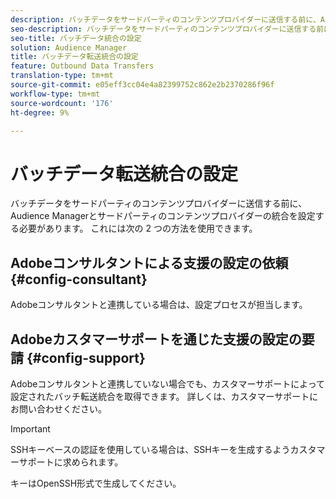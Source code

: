 ```yaml
---
description: バッチデータをサードパーティのコンテンツプロバイダーに送信する前に、Audience Managerとサードパーティのコンテンツプロバイダーの統合を設定する必要があります。
seo-description: バッチデータをサードパーティのコンテンツプロバイダーに送信する前に、Audience Managerとサードパーティのコンテンツプロバイダーの統合を設定する必要があります。
seo-title: バッチデータ統合の設定
solution: Audience Manager
title: バッチデータ転送統合の設定
feature: Outbound Data Transfers
translation-type: tm+mt
source-git-commit: e05eff3cc04e4a82399752c862e2b2370286f96f
workflow-type: tm+mt
source-wordcount: '176'
ht-degree: 9%

---
```



# バッチデータ転送統合の設定

バッチデータをサードパーティのコンテンツプロバイダーに送信する前に、Audience Managerとサードパーティのコンテンツプロバイダーの統合を設定する必要があります。 これには次の 2 つの方法を使用できます。

## Adobeコンサルタントによる支援の設定の依頼 {#config-consultant}

Adobeコンサルタントと連携している場合は、設定プロセスが担当します。

## Adobeカスタマーサポートを通じた支援の設定の要請 {#config-support}

Adobeコンサルタントと連携していない場合でも、カスタマーサポートによって設定されたバッチ転送統合を取得できます。 詳しくは、カスタマーサポートにお問い合わせください。

>[!IMPORTANT]
>
>SSHキーベースの認証を使用している場合は、SSHキーを生成するようカスタマーサポートに求められます。
>
> キーはOpenSSH形式で生成してください。